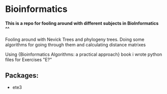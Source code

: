 # Bioinformatics

#### This is a repo for fooling around with different subjects in BioInformatics ^^

Fooling around with Nevick Trees and phylogeny trees. Doing some algorithms for going through them and calculating distance matrixes

Using {Bioinformatics Algorithms: a practical approach} book i wrote python files for Exercises "E?"

## Packages: 
 - ete3
